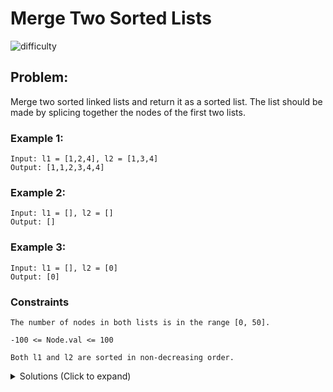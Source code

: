# Merge Two Sorted Lists

![difficulty](https://img.shields.io/badge/easy-5cb85c?style=for-the-badge&logoColor=white)

## Problem:

Merge two sorted linked lists and return it as a sorted list. The list should be made by splicing together the nodes of the first two lists.

### Example 1:

```
Input: l1 = [1,2,4], l2 = [1,3,4]
Output: [1,1,2,3,4,4]
```

### Example 2:

```
Input: l1 = [], l2 = []
Output: []
```

### Example 3:

```
Input: l1 = [], l2 = [0]
Output: [0]
```

### Constraints

`The number of nodes in both lists is in the range [0, 50].`

`-100 <= Node.val <= 100`

`Both l1 and l2 are sorted in non-decreasing order.`

<details>
  <summary>Solutions (Click to expand)</summary>

### Explanation

Create a `sentinel` or `dummy` node to that will point to the beginning of our new linked list. Iterate through both linked lists at the same time using two different pointers comparing the value of the currently referenced nodes. Taking the smallest of the two nodes, link the node to the current node pointer of the new linked list. Continue this until one pointer reaches the end of the their list. Link the remaining part of the longer list to the end of the new list as it is already sorted. Return the new list by referencing the next node of the dummy node

- [JavaScript](./merge-two-sorted-lists.js)
- [TypeScript](./merge-two-sorted-lists.ts)
- [Java](./merge-two-sorted-lists.java)
- [Go](./merge-two-sorted-lists.go)
</details>
